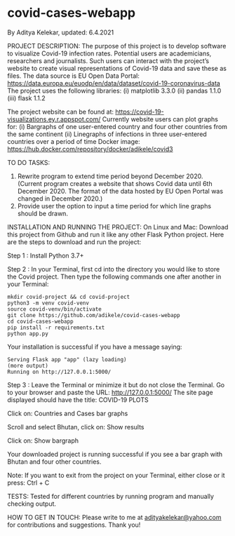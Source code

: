 # covid-cases-webapp
By Aditya Kelekar, updated: 6.4.2021

PROJECT DESCRIPTION: 
The purpose of this project is to develop software to visualize Covid-19 infection rates. 
Potential users are academicians, researchers and journalists. Such users can interact with the project’s website to create visual representations of Covid-19 data and save these as files. 
The data source is EU Open Data Portal: https://data.europa.eu/euodp/en/data/dataset/covid-19-coronavirus-data 
The project uses the following libraries: (i) matplotlib 3.3.0 (ii) pandas 1.1.0 (iii) flask 1.1.2

The project website can be found at: https://covid-19-visualizations.ey.r.appspot.com/ 
Currently website users can plot graphs for:
(i) Bargraphs of one user-entered country and four other countries from the same continent
(ii) Linegraphs of infections in three user-entered countries over a period of time
Docker image: https://hub.docker.com/repository/docker/adikele/covid3

TO DO TASKS:
1. Rewrite program to extend time period beyond December 2020. 
(Current program creates a website that shows Covid data until 6th December 2020. The format of the data hosted by EU Open Portal was changed in December 2020.)
2. Provide user the option to input a time period for which line graphs should be drawn.

INSTALLATION AND RUNNING THE PROJECT:
On Linux and Mac:
Download this project from Github and run it like any other Flask Python project.
Here are the steps to download and run the project:

Step 1 : Install Python 3.7+ 

Step 2 : In your Terminal, first cd into the directory you would like to store the Covid project. 
Then type the following commands one after another in your Terminal:
```
mkdir covid-project && cd covid-project
python3 -m venv covid-venv
source covid-venv/bin/activate
git clone https://github.com/adikele/covid-cases-webapp
cd covid-cases-webapp
pip install -r requirements.txt
python app.py 
```

Your installation is successful if you have a message saying:
```
Serving Flask app "app" (lazy loading)
(more output)
Running on http://127.0.0.1:5000/
```

Step 3 : Leave the Terminal or minimize it but do not close the Terminal. 
Go to your browser and paste the URL: http://127.0.0.1:5000/
The site page displayed should have the title: COVID-19 PLOTS

Click on: Countries and Cases bar graphs

Scroll and select Bhutan, click on: Show results

Click on: Show bargraph

Your downloaded project is running successful if you see a bar graph with Bhutan and four other countries.

Note: If you want to exit from the project on your Terminal, either close or it press: Ctrl + C

TESTS:
Tested for different countries by running program and manually checking output. 

HOW TO GET IN TOUCH: 
Please write to me at adityakelekar@yahoo.com for contributions and suggestions. Thank you!
